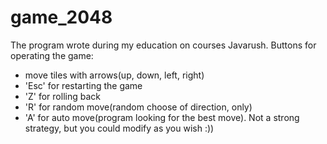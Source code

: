 # game_2048
The program wrote during my education on courses Javarush.
Buttons for operating the game:
- move tiles with arrows(up, down, left, right)
- 'Esc' for restarting the game
- 'Z' for rolling back
- 'R' for random move(random choose of direction, only)
- 'A' for auto move(program looking for the best move). Not a strong strategy, but you could modify as you wish :))
